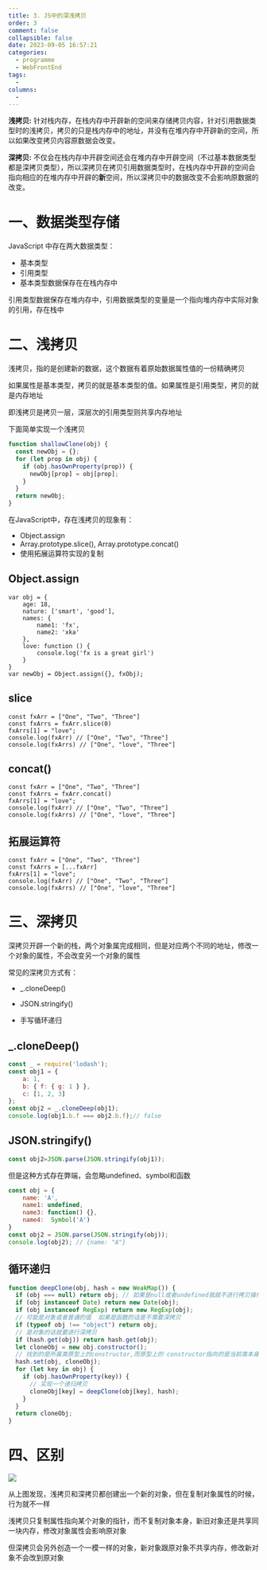 ```yaml
---
title: 3. JS中的深浅拷贝
order: 3
comment: false
collapsible: false
date: 2023-09-05 16:57:21
categories:
  - programme
  - WebFrontEnd
tags:
  -
columns:
  -
---
```


**浅拷贝:**
针对栈内存，在栈内存中开辟新的空间来存储拷贝内容，针对引用数据类型时的浅拷贝，拷贝的只是栈内存中的地址，并没有在堆内存中开辟新的空间，所以如果改变拷贝内容原数据会改变。

**深拷贝:**
不仅会在栈内存中开辟空间还会在堆内存中开辟空间（不过基本数据类型都是深拷贝类型），所以深拷贝在拷贝引用数据类型时，在栈内存中开辟的空间会指向相应的在堆内存中开辟的**新**空间，所以深拷贝中的数据改变不会影响原数据的改变。

# 一、数据类型存储

JavaScript 中存在两大数据类型：

- 基本类型
- 引用类型
- 基本类型数据保存在在栈内存中

引用类型数据保存在堆内存中，引用数据类型的变量是一个指向堆内存中实际对象的引用，存在栈中

# 二、浅拷贝

浅拷贝，指的是创建新的数据，这个数据有着原始数据属性值的一份精确拷贝

如果属性是基本类型，拷贝的就是基本类型的值。如果属性是引用类型，拷贝的就是内存地址

即浅拷贝是拷贝一层，深层次的引用类型则共享内存地址

下面简单实现一个浅拷贝

```javascript
function shallowClone(obj) {
  const newObj = {};
  for (let prop in obj) {
    if (obj.hasOwnProperty(prop)) {
      newObj[prop] = obj[prop];
    }
  }
  return newObj;
}
```
在JavaScript中，存在浅拷贝的现象有：
* Object.assign
* Array.prototype.slice(), Array.prototype.concat()
* 使用拓展运算符实现的复制
## Object.assign
```
var obj = {
    age: 18,
    nature: ['smart', 'good'],
    names: {
        name1: 'fx',
        name2: 'xka'
    },
    love: function () {
        console.log('fx is a great girl')
    }
}
var newObj = Object.assign({}, fxObj);
```

## slice
```
const fxArr = ["One", "Two", "Three"]
const fxArrs = fxArr.slice(0)
fxArrs[1] = "love";
console.log(fxArr) // ["One", "Two", "Three"]
console.log(fxArrs) // ["One", "love", "Three"]
```
## concat()

```
const fxArr = ["One", "Two", "Three"]
const fxArrs = fxArr.concat()
fxArrs[1] = "love";
console.log(fxArr) // ["One", "Two", "Three"]
console.log(fxArrs) // ["One", "love", "Three"]
```
## 拓展运算符
```
const fxArr = ["One", "Two", "Three"]
const fxArrs = [...fxArr]
fxArrs[1] = "love";
console.log(fxArr) // ["One", "Two", "Three"]
console.log(fxArrs) // ["One", "love", "Three"]
```

# 三、深拷贝
深拷贝开辟一个新的栈，两个对象属完成相同，但是对应两个不同的地址，修改一个对象的属性，不会改变另一个对象的属性

常见的深拷贝方式有：

* _.cloneDeep()

* JSON.stringify()

* 手写循环递归

## _.cloneDeep()

```javascript
const _ = require('lodash');
const obj1 = {
    a: 1,
    b: { f: { g: 1 } },
    c: [1, 2, 3]
};
const obj2 = _.cloneDeep(obj1);
console.log(obj1.b.f === obj2.b.f);// false
```
## JSON.stringify()

```javascript
const obj2=JSON.parse(JSON.stringify(obj1));
```
但是这种方式存在弊端，会忽略undefined、symbol和函数

```javascript
const obj = {
    name: 'A',
    name1: undefined,
    name3: function() {},
    name4:  Symbol('A')
}
const obj2 = JSON.parse(JSON.stringify(obj));
console.log(obj2); // {name: "A"}
```
## 循环递归
```javascript
function deepClone(obj, hash = new WeakMap()) {
  if (obj === null) return obj; // 如果是null或者undefined我就不进行拷贝操作
  if (obj instanceof Date) return new Date(obj);
  if (obj instanceof RegExp) return new RegExp(obj);
  // 可能是对象或者普通的值  如果是函数的话是不需要深拷贝
  if (typeof obj !== "object") return obj;
  // 是对象的话就要进行深拷贝
  if (hash.get(obj)) return hash.get(obj);
  let cloneObj = new obj.constructor();
  // 找到的是所属类原型上的constructor,而原型上的 constructor指向的是当前类本身
  hash.set(obj, cloneObj);
  for (let key in obj) {
    if (obj.hasOwnProperty(key)) {
      // 实现一个递归拷贝
      cloneObj[key] = deepClone(obj[key], hash);
    }
  }
  return cloneObj;
}
```

# 四、区别

![](https://fastly.jsdelivr.net/gh/shizhiweid/blogimg@main/imgs/202409230831317.png)

从上图发现，浅拷贝和深拷贝都创建出一个新的对象，但在复制对象属性的时候，行为就不一样

浅拷贝只复制属性指向某个对象的指针，而不复制对象本身，新旧对象还是共享同一块内存，修改对象属性会影响原对象

但深拷贝会另外创造一个一模一样的对象，新对象跟原对象不共享内存，修改新对象不会改到原对象
